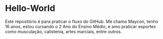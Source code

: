 # Hello-World
Este repositório é para praticar o fluxo do GitHub.
Me chamo Maycon, tenho 16 anos, estou cursando o 2 Ano do Ensino Médio, e amo praticar esportes como musculação, calistenia, artes marciais, entre outros.
